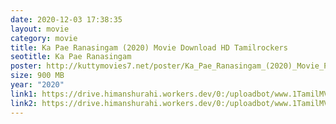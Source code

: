 ```yaml
---
date: 2020-12-03 17:38:35
layout: movie
category: movie
title: Ka Pae Ranasingam (2020) Movie Download HD Tamilrockers
seotitle: Ka Pae Ranasingam
poster: http://kuttymovies7.net/poster/Ka_Pae_Ranasingam_(2020)_Movie_Poster.jpg
size: 900 MB
year: "2020"
link1: https://drive.himanshurahi.workers.dev/0:/uploadbot/www.1TamilMV.win%20-%20Ka%20Pae%20Ranasingam%20(2020)%20Tamil%20HDRip%20-%20720p%20-%20HEVC%20-%20AAC%20-%20850MB%20-%20ESub.mkv
link2: https://drive.himanshurahi.workers.dev/0:/uploadbot/www.1TamilMV.win%20-%20Ka%20Pae%20Ranasingam%20(2020)%20Tamil%20HDRip%20-%20720p%20-%20HEVC%20-%20AAC%20-%20850MB%20-%20ESub.mkv
---
```

